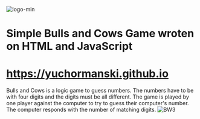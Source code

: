 ![logo-min](https://user-images.githubusercontent.com/693307/195695942-1a8ba3da-6f37-4702-b8d4-2db9fb2bf9bf.png)

# Simple Bulls and Cows Game wroten on HTML and JavaScript
# <a href="https://yuchormanski.github.io" target="_blank" alt="Bulls and Cows">https://yuchormanski.github.io</a>

Bulls and Cows is a logic game to guess numbers. The numbers have to be with four digits and the digits must be all different. The game is played by one player against the computer to try to guess their computer's number. The computer responds with the number of matching digits.
![BW3](https://github.com/yuchormanski/yuchormanski.github.io/assets/693307/65297efe-4674-4ca8-8aff-23092df47f0f)
